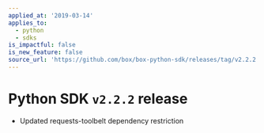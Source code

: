 ```yaml
---
applied_at: '2019-03-14'
applies_to:
  - python
  - sdks
is_impactful: false
is_new_feature: false
source_url: 'https://github.com/box/box-python-sdk/releases/tag/v2.2.2'
---
```


# Python SDK `v2.2.2` release

- Updated requests-toolbelt dependency restriction